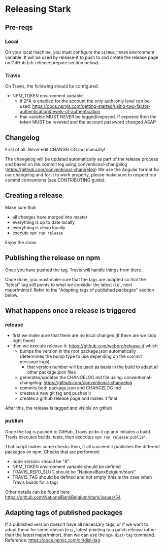 # Releasing Stark

## Pre-reqs
### Local
On your local machine, you must configure the `GITHUB_TOKEN` environment variable.
It will be used by release-it to push to and create the release page on GitHub (cfr release:prepare section below).

### Travis
On Travis, the following should be configured:
* NPM_TOKEN environment variable
  * if 2FA is enabled for the account the only auth-only level can be used: https://docs.npmjs.com/getting-started/using-two-factor-authentication#levels-of-authentication
  * that variable MUST NEVER be logged/exposed. If exposed then the token MUST be revoked and the account password changed ASAP

## Changelog
First of all: *Never* edit CHANGELOG.md manually!

The changelog will be updated automatically as part of the release process and based on the commit log using conventional-changelog (https://github.com/conventional-changelog)
We use the Angular format for our changelog and for it to work properly, please make sure to respect our commit conventions (see CONTRIBUTING guide).

## Creating a release
Make sure that:
* all changes have merged into master
* everything is up to date locally
* everything is clean locally
* execute `npm run release`

Enjoy the show.

## Publishing the release on npm
Once you have pushed the tag, Travis will handle things from there.

Once done, you must make sure that the tags are adapted so that the "latest" tag still points to what we consider the latest (i.e., next major/minor)!
Refer to the "Adapting tags of published packages" section below.

## What happens once a release is triggered

### release
* first we make sure that there are no local changes (if there are we stop right there)
* then we execute release-it: https://github.com/webpro/release-it which
  * bumps the version in the root package.json automatically (determines the bump type to use depending on the commit message logs)
    * that version number will be used as basis in the build to adapt all other package.json files
  * generates/updates the CHANGELOG.md file using: conventional-changelog: https://github.com/conventional-changelog
  * commits both package.json and CHANGELOG.md
  * creates a new git tag and pushes it
  * creates a github release page and makes it final

After this, the release is tagged and visible on github

### publish
Once the tag is pushed to GitHub, Travis picks it up and initiates a build.
Travis executes builds, tests, then executes `npm run release:publish`.

That script makes some checks then, if all succeed it publishes the different packages on npm.
Checks that are performed:
* node version: should be "8"
* NPM_TOKEN environment variable should be defined
* TRAVIS_REPO_SLUG should be "NationalBankBelgium/stark"
* TRAVIS_TAG should be defined and not empty (this is the case when Travis builds for a tag) 

Other details can be found here: https://github.com/NationalBankBelgium/stark/issues/54

## Adapting tags of published packages
If a published version doesn't have all necessary tags, or if we want to adapt those for some reason (e.g., latest pointing to a patch release rather than the latest major/minor), then we can use the `npm dist-tag` command.
Reference: https://docs.npmjs.com/cli/dist-tag